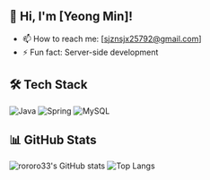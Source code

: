 ## 👋 Hi, I'm [Yeong Min]!
- 📫 How to reach me: [sjznsjx25792@gmail.com]
- ⚡ Fun fact: Server-side development

## 🛠️ Tech Stack
![Java](https://img.shields.io/badge/Java-ED8B00?style=flat&logo=java&logoColor=white)
![Spring](https://img.shields.io/badge/Spring-6DB33F?style=flat&logo=spring&logoColor=white)
![MySQL](https://img.shields.io/badge/MySQL-4479A1?style=flat&logo=mysql&logoColor=white)


## 📊 GitHub Stats
![rororo33's GitHub stats](https://github-readme-stats.vercel.app/api?username=rororo33&show_icons=true&theme=tokyonight)
![Top Langs](https://github-readme-stats.vercel.app/api/top-langs/?username=rororo33&layout=compact&theme=dracula)

